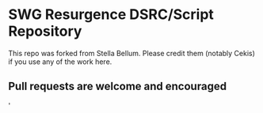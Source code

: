 # SWG Resurgence DSRC/Script Repository

This repo was forked from Stella Bellum. Please credit them (notably Cekis) if you use any of the work here.

## Pull requests are welcome and encouraged
 
 
'
